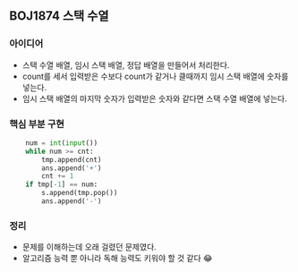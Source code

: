 ## BOJ1874 스택 수열

### 아이디어
* 스택 수열 배열, 임시 스택 배열, 정답 배열을 만들어서 처리한다.
* count를 세서 입력받은 수보다 count가 같거나 클때까지 임시 스택 배열에 숫자를 넣는다.
* 임시 스택 배열의 마지막 숫자가 입력받은 숫자와 같다면 스택 수열 배열에 넣는다.


### 핵심 부분 구현
```python
    num = int(input())
    while num >= cnt:
        tmp.append(cnt)
        ans.append('+')
        cnt += 1
    if tmp[-1] == num:
        s.append(tmp.pop())
        ans.append('-')
```

### 정리
* 문제를 이해하는데 오래 걸렸던 문제였다.
* 알고리즘 능력 뿐 아니라 독해 능력도 키워야 할 것 같다 😂
